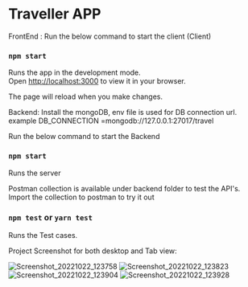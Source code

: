# Traveller APP

FrontEnd :
Run the below command to start the client (Client)

### `npm start`

Runs the app in the development mode.\
Open [http://localhost:3000](http://localhost:3000) to view it in your browser.

The page will reload when you make changes.

Backend:
Install the mongoDB, env file is used for DB connection url.
example DB_CONNECTION =mongodb://127.0.0.1:27017/travel

Run the below command to start the Backend

### `npm start`
Runs the server

Postman collection is available under backend folder to test the API's. 
Import the collection to postman to try it out


### `npm test` or `yarn test`
Runs the Test cases.

Project Screenshot for both desktop and Tab view:

![Screenshot_20221022_123758](https://user-images.githubusercontent.com/116330207/197375410-e29dfbc3-5ff3-4217-b83c-2d1a14ae49ce.png)
![Screenshot_20221022_123823](https://user-images.githubusercontent.com/116330207/197375413-508e901d-fe7e-4102-b81f-d2893c41d95f.png)
![Screenshot_20221022_123904](https://user-images.githubusercontent.com/116330207/197375416-04ab5b2c-2be6-4b48-aed9-95177a3e784d.png)
![Screenshot_20221022_123928](https://user-images.githubusercontent.com/116330207/197375418-a4224a40-a00f-4d33-ad42-7866be71b88a.png)
```


